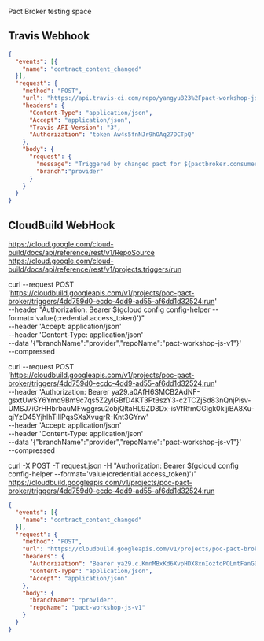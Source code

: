 Pact Broker testing space

## Travis Webhook
```json
{
  "events": [{
    "name": "contract_content_changed"
  }],
  "request": {
    "method": "POST",
    "url": "https://api.travis-ci.com/repo/yangyu823%2Fpact-workshop-js-v1/requests",
    "headers": {
      "Content-Type": "application/json",
      "Accept": "application/json",
      "Travis-API-Version": "3",
      "Authorization": "token Aw4s5fnNJr9hOAq27DCTpQ"
    },
    "body": {
      "request": {
        "message": "Triggered by changed pact for ${pactbroker.consumerName} version ${pactbroker.consumerVersionNumber}",
        "branch":"provider"
      }
    }
  }
}
```

## CloudBuild WebHook
https://cloud.google.com/cloud-build/docs/api/reference/rest/v1/RepoSource
https://cloud.google.com/cloud-build/docs/api/reference/rest/v1/projects.triggers/run


curl --request POST \
  'https://cloudbuild.googleapis.com/v1/projects/poc-pact-broker/triggers/4dd759d0-ecdc-4dd9-ad55-af6dd1d32524:run' \
  --header "Authorization: Bearer $(gcloud config config-helper --format='value(credential.access_token)')" \
  --header 'Accept: application/json' \
  --header 'Content-Type: application/json' \
  --data '{"branchName":"provider","repoName":"pact-workshop-js-v1"}' \
  --compressed

curl --request POST \
  'https://cloudbuild.googleapis.com/v1/projects/poc-pact-broker/triggers/4dd759d0-ecdc-4dd9-ad55-af6dd1d32524:run' \
  --header 'Authorization: Bearer ya29.a0AfH6SMCB2AdNF-gsxtUwSY6Ymq9Bm9c7qs5Z2ylGBfD4KT3PtBszY3-c2TCZjSd83nQnjPisv-UMSJ7iGrHHbrbauMFwggrsu2objQltaHL9ZD8Dx-isVfRfmGGigk0kljiBA8Xu-qiYzD45YjhlhTiIlPqsSXsXvugrR-Knt3GYrw' \
  --header 'Accept: application/json' \
  --header 'Content-Type: application/json' \
  --data '{"branchName":"provider","repoName":"pact-workshop-js-v1"}' \
  --compressed


curl -X POST -T request.json -H "Authorization: Bearer $(gcloud config config-helper --format='value(credential.access_token)')" https://cloudbuild.googleapis.com/v1/projects/poc-pact-broker/triggers/4dd759d0-ecdc-4dd9-ad55-af6dd1d32524:run




```json
{
  "events": [{
    "name": "contract_content_changed"
  }],
  "request": {
    "method": "POST",
    "url": "https://cloudbuild.googleapis.com/v1/projects/poc-pact-broker/triggers/4dd759d0-ecdc-4dd9-ad55-af6dd1d32524:run",
    "headers": {
      "Authorization": "Bearer ya29.c.KmnMBxKd6XvpHDX8xnIoztoPOLmtFanGDa1oWsAQS1mdQKZdFWM12blNXCcwbHGANHI_F3KloFd0gOj-ToTU7WK3Ui0OUtXX4ZHrlhBvCSmc3-d8ZtYdBWW4cJChiRakvC2BM2bnv_3PheA",
      "Content-Type": "application/json",
      "Accept": "application/json"
    },
    "body": {
      "branchName": "provider",
      "repoName": "pact-workshop-js-v1"
    }
  }
}

```
